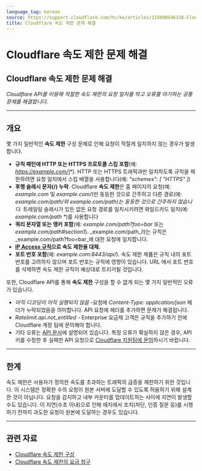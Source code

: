 ```yaml
---
language_tag: korean
source: https://support.cloudflare.com/hc/ko/articles/115000546328-Cloudflare-%EC%86%8D%EB%8F%84-%EC%A0%9C%ED%95%9C-%EB%AC%B8%EC%A0%9C-%ED%95%B4%EA%B2%B0
title: Cloudflare 속도 제한 문제 해결
---
```


# Cloudflare 속도 제한 문제 해결

## Cloudflare 속도 제한 문제 해결

_Cloudflare API를 이용해 적절한 속도 제한의 요청 일치를 막고 오류를 야기하는 공통 문제를 해결합니다._

___

## 개요

몇 가지 일반적인 **속도 제한** 구성 문제로 인해 요청이 적절게 일치하지 않는 경우가 발생합니다.

-   **규칙 패턴에 HTTP 또는 HTTPS 프로토콜 스킴 포함**(예: _https://example.com/\*_). HTTP 또는 HTTPS 트래픽과만 일치하도록 규칙을 제한하려면 요청 일치에서 스킴 배열을 사용합니다(예: _"schemes": \[ "HTTPS" \]_)
-   **후행 슬래시 문자(/) 누락**. Cloudflare **속도 제한**은 홈 페이지의 요청(예: _example.com_ 및 _example.com/_)만 동등한 것으로 간주하고 다른 경로(예: _example.com/path/_와 _example.com/path_)는 동등한 것으로 간주하지 않습니다_._ 트레일링 슬래시가 있든 없든 요청 경로를 일치시키려면 와일드카드 일치(예: _example.com/path \*_)를 사용합니다 
-   **쿼리 문자열 또는 앵커 포함**(예: _example.com/path?foo=bar_ 또는 _example.com/path#section1_). _example.com/path_라는 규칙은 _example.com/path?foo=bar_에 대한 요청에 일치합니다.
-   [**IP Access 규칙**](https://support.cloudflare.com/hc/articles/217074967)**으로 속도 제한을 대체.**
-   **포트 번호 포함**(예: _example.com:8443/api/_). 속도 제한 제품은 규칙 내의 포트 번호를 고려하지 않으며 포트 번호는 규칙에 영향이 있습니다. URL 에서 포트 번호를 삭제하면 속도 제한 규칙이 예상대로 트리거될 것입니다.

또한, Cloudflare API를 통해 **속도 제한** 구성을 할 수 없게 되는 몇 가지 일반적인 오류가 있습니다.

-   _아직 디코딩이 아직 실행되지 않음_ -요청에 _Content-Type: application/json_ 헤더가 누락되었음을 의미합니다. API 요청에 헤더를 추가하면 문제가 해결됩니다.
-   _Ratelimit.api.not\_entitled_ - Enterprise 요금제 고객은 규칙을 추가하기 전에 Cloudflare 계정 팀에 문의해야 합니다.
-   기타 오류는 [API 문서](https://api.cloudflare.com/#rate-limits-for-a-zone-errors)에 설명되어 있습니다. 특정 오류가 확실하지 않은 경우, API 키를 수정한 후 실패한 API 요청으로 [Cloudflare 지원팀에 문의](https://support.cloudflare.com/hc/articles/200172476)하시기 바랍니다.

___

## 한계

속도 제한은 사용자가 정의한 속도를 초과하는 트래픽의 급증을 제한하기 위한 것입니다. 이 시스템은 정확한 수의 요청이 원본 서버에 도달할 수 있도록 허용하기 위해 설계한 것이 아닙니다. 요청을 감지하고 내부 카운터를 업데이트하는 사이에 지연이 발생할 수도 있습니다. 이 지연(수초 이내)으로 인해 에지에서 조치(차단, 인증 질문 등)를 시행하기 전까지 과도한 요청이 원본에 도달하는 경우도 있습니다.

___

## 관련 자료

-   [Cloudflare 속도 제한 구성](https://support.cloudflare.com/hc/articles/115001635128)[](https://support.cloudflare.com/hc/ko/articles/115000272247)
-   [Cloudflare 속도 제한의 요금 청구](https://support.cloudflare.com/hc/ko/articles/115000272247)
